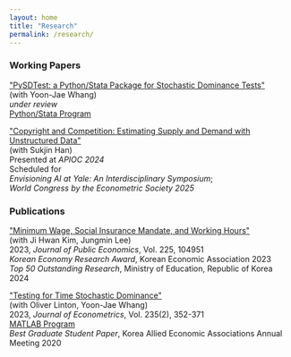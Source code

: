 ```yaml
---
layout: home
title: "Research"
permalink: /research/
---
```


###  Working Papers

["PySDTest: a Python/Stata Package for Stochastic Dominance Tests"](https://arxiv.org/abs/2307.10694) \
(with Yoon-Jae Whang)\
*under review*\
[Python/Stata Program](https://github.com/lee-kyungho/pysdtest)

["Copyright and Competition: Estimating Supply and Demand with Unstructured Data"](https://arxiv.org/abs/2501.16120) \
(with Sukjin Han)\
Presented at *APIOC 2024*\
Scheduled for \
*Envisioning AI at Yale: An Interdisciplinary Symposium*;\
*World Congress by the Econometric Society 2025*

### Publications
["Minimum Wage, Social Insurance Mandate, and Working Hours"](https://doi.org/10.1016/j.jpubeco.2023.104951) \
(with Ji Hwan Kim, Jungmin Lee)\
2023, *Journal of Public Economics*, Vol. 225, 104951\
*Korean Economy Research Award*, Korean Economic Association 2023\
*Top 50 Outstanding Research*, Ministry of Education, Republic of Korea 2024

["Testing for Time Stochastic Dominance"](https://doi.org/10.1016/j.jeconom.2022.03.012)\
(with Oliver Linton, Yoon-Jae Whang)\
2023, *Journal of Econometrics*, Vol. 235(2), 352-371\
[MATLAB Program](https://github.com/lee-kyungho/Testing-for-TSD)\
*Best Graduate Student Paper*, Korea Allied Economic Associations Annual Meeting 2020
